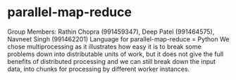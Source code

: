 # parallel-map-reduce
Group Members: Rathin Chopra (991459347), Deep Patel (991464575), Navneet Singh (991462201)
Language for parallel-map-reduce = Python
We chose multiprocessing as it illustrates how easy it is to break some problems down into distributable units of work, 
but it does not give the full benefits of distributed processing and we can still break down the input data,
into chunks for processing by different worker instances.
